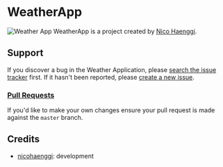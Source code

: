 # WeatherApp
![Weather App](https://github.com/nicohaenggi/WeatherApp/blob/master/doc/weather.gif)
WeatherApp is a project created by [Nico Haenggi](https://github.com/nicohaenggi/).

## Support
If you discover a bug in the Weather Application, please [search the issue tracker](https://github.com/nicohaenggi/WeatherApp/issues?q=is%3Aissue+sort%3Aupdated-desc) first. If it hasn't been reported, please [create a new issue](https://github.com/nicohaenggi/WeatherApp/issues/new).

### [Pull Requests](https://github.com/nicohaenggi/WeatherApp/pulls)
If you'd like to make your own changes ensure your pull request is made against the  `master` branch.

## Credits
- [nicohaenggi](https://github.com/nicohaenggi): development
